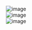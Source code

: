![image](https://github.com/elemae6/Main/assets/81418010/5c428355-f204-4ece-a5d1-7bd5896d81d2)  
![image](https://github.com/elemae6/Main/assets/81418010/06e1e472-bc1a-4dc1-b257-e49f107f7481)  
![image](https://github.com/elemae6/Main/assets/81418010/d4833af4-9cbe-45f9-bbf0-5f55a20a8d85)  
